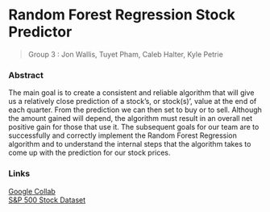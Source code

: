 Random Forest Regression Stock Predictor
====
> Group 3 : Jon Wallis, Tuyet Pham, Caleb Halter, Kyle Petrie

### Abstract
The main goal is to create a consistent and reliable algorithm that will give us a relatively close prediction of a stock’s, or stock(s)’, value at the end of each quarter. From the prediction we can then set to buy or to sell. Although the amount gained will depend, the algorithm must result in an overall net positive gain for those that use it. The subsequent goals for our team are to successfully and correctly implement the Random Forest Regression algorithm and to understand the internal steps that the algorithm takes to come up with the prediction for our stock prices. 


### Links
[Google Collab](https://colab.research.google.com/drive/1Nzm7vwstY0j_CwJtCLeMV7NM8LPbKOg2?usp=sharing) <br>
[S&P 500 Stock Dataset](https://www.kaggle.com/camnugent/sandp500)
